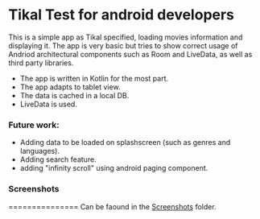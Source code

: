 Tikal Test for android developers
=================================

This is a simple app as Tikal specified, loading movies information and displaying it.
The app is very basic but tries to show correct usage of Andriod architectural components such as Room and LiveData, as well as third party libraries.

* The app is written in Kotlin for the most part.
* The app adapts to tablet view.
* The data is cached in a local DB.
* LiveData is used.

### Future work:
* Adding data to be loaded on splashscreen (such as genres and languages).
* Adding search feature.
* adding "infinity scroll" using android paging component.

### Screenshots
===============
Can be faound in the [Screenshots](https://github.com/ShaharBmDev/TikalTest/tree/master/Screenshots) folder.
